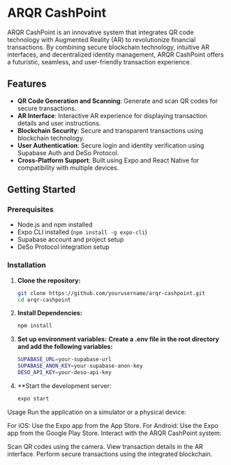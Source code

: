 
# ARQR CashPoint

ARQR CashPoint is an innovative system that integrates QR code technology with Augmented Reality (AR) to revolutionize financial transactions. By combining secure blockchain technology, intuitive AR interfaces, and decentralized identity management, ARQR CashPoint offers a futuristic, seamless, and user-friendly transaction experience.

## Features

- **QR Code Generation and Scanning**: Generate and scan QR codes for secure transactions.
- **AR Interface**: Interactive AR experience for displaying transaction details and user instructions.
- **Blockchain Security**: Secure and transparent transactions using blockchain technology.
- **User Authentication**: Secure login and identity verification using Supabase Auth and DeSo Protocol.
- **Cross-Platform Support**: Built using Expo and React Native for compatibility with multiple devices.

## Getting Started

### Prerequisites

- Node.js and npm installed
- Expo CLI installed (`npm install -g expo-cli`)
- Supabase account and project setup
- DeSo Protocol integration setup

### Installation

1. **Clone the repository:**
   ```sh
   git clone https://github.com/yourusername/arqr-cashpoint.git
   cd arqr-cashpoint
2. **Install Dependencies:**
   ````sh
   npm install
3. **Set up environment variables:**
   **Create a .env file in the root directory and add the following variables:**
   ````sh
   SUPABASE_URL=your-supabase-url
   SUPABASE_ANON_KEY=your-supabase-anon-key
   DESO_API_KEY=your-deso-api-key
4. **Start the development server:
   ````sh
   expo start

Usage
Run the application on a simulator or a physical device:

For iOS: Use the Expo app from the App Store.
For Android: Use the Expo app from the Google Play Store.
Interact with the ARQR CashPoint system:

Scan QR codes using the camera.
View transaction details in the AR interface.
Perform secure transactions using the integrated blockchain.

